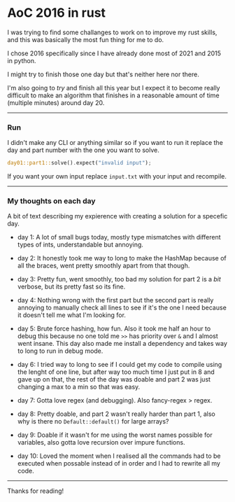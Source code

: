 # AoC 2016 in rust

I was trying to find some challanges to work on to improve my rust skills,
and this was basically the most fun thing for me to do.

I chose 2016 specifically since I have already done most of 2021 and 2015 in python.

I might try to finish those one day but that's neither here nor there.

I'm also going to _try_ and finish all this year but I expect it to become really difficult to make an algorithm that finishes in a reasonable amount of time (multiple minutes) around day 20.

---

### Run

I didn't make any CLI or anything similar so if you want to run it replace the day and part number with the one you want to solve.

```rust
day01::part1::solve().expect("invalid input");
```

If you want your own input replace `input.txt` with your input and recompile.

---

### My thoughts on each day

A bit of text describing my expierence with creating a solution for a specefic day.

* day 1: A lot of small bugs today, mostly type mismatches with different types of ints, understandable but annoying.

* day 2: It honestly took me way to long to make the HashMap because of all the braces, went pretty smoothly apart from that though.

* day 3: Pretty fun, went smoothly, too bad my solution for part 2 is a _bit_ verbose, but its pretty fast so its fine.

* day 4: Nothing wrong with the first part but the second part is really annoying to manually check all lines to see if it's the one I need because it doesn't tell me what I'm looking for.

* day 5: Brute force hashing, how fun. Also it took me half an hour to debug this because no one told me ``>>`` has priority over ``&`` and I almost went insane. This day also made me install a dependency and takes way to long to run in debug mode.

* day 6: I tried way to long to see if I could get my code to compile using the lenght of one line, but after way too much time I just put in 8 and gave up on that, the rest of the day was doable and part 2 was just changing a max to a min so that was easy.

* day 7: Gotta love regex (and debugging). Also fancy-regex > regex.

* day 8: Pretty doable, and part 2 wasn't really harder than part 1, also why is there no ``Default::default()`` for large arrays?

* day 9: Doable if it wasn't for me using the worst names possible for variables, also gotta love recursion over impure functions.

* day 10: Loved the moment when I realised all the commands had to be executed when possable instead of in order and I had to rewrite all my code.

---

Thanks for reading!